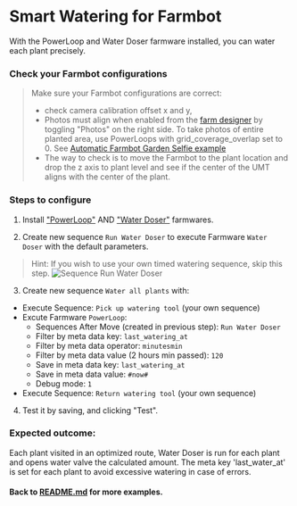 # Smart Watering for Farmbot

With the PowerLoop and Water Doser farmware installed, you can water each plant precisely.

### Check your Farmbot configurations
> Make sure your Farmbot configurations are correct:
> - check camera calibration offset x and y,
> - Photos must align when enabled from the [farm designer](https://my.farm.bot/app/designer/plants) by toggling "Photos" on the right side. To take photos of entire planted area, use PowerLoops with grid_coverage_overlap set to 0. See [Automatic Farmbot Garden Selfie example](Automatic%20Farmbot%20Garden%20Selfie.md)
> - The way to check is to move the Farmbot to the plant location and drop the z axis to plant level and see if the center of the UMT aligns with the center of the plant.

### Steps to configure

1. Install ["PowerLoop"](https://github.com/amerkay/powerloop) AND ["Water Doser"](https://github.com/amerkay/water-doser) farmwares.

2. Create new sequence `Run Water Doser` to execute Farmware `Water Doser` with the default parameters.
> Hint: If you wish to use your own timed watering sequence, skip this step.
![Sequence Run Water Doser](http://i.imgur.com/ixEElyW.png)

3. Create new sequence `Water all plants` with:
- Execute Sequence: `Pick up watering tool` (your own sequence)
- Excute Farmware `PowerLoop`:
	- Sequences After Move (created in previous step): `Run Water Doser`
	- Filter by meta data key: `last_watering_at`
	- Filter by meta data operator: `minutesmin`
	- Filter by meta data value (2 hours min passed): `120`
	- Save in meta data key: `last_watering_at`
	- Save in meta data value: `#now#`
	- Debug mode: `1`
- Execute Sequence: `Return watering tool` (your own sequence)

4. Test it by saving, and clicking "Test".

### Expected outcome:

Each plant visited in an optimized route, Water Doser is run for each plant and opens water valve the calculated amount. The meta key 'last_water_at' is set for each plant to avoid excessive watering in case of errors.

#### Back to [README.md](../README.md) for more examples.